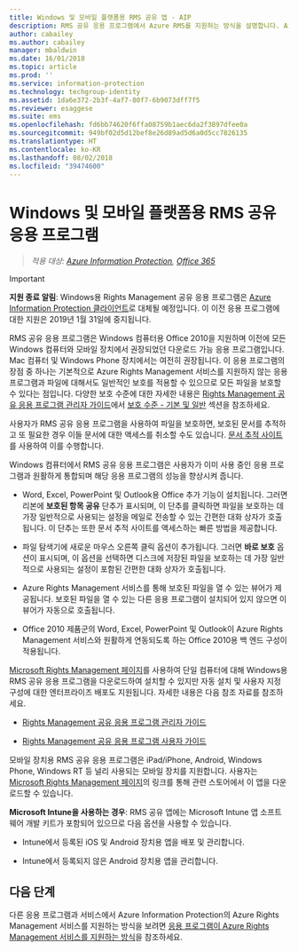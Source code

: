 ```yaml
---
title: Windows 및 모바일 플랫폼용 RMS 공유 앱 - AIP
description: RMS 공유 응용 프로그램에서 Azure RMS를 지원하는 방식을 설명합니다. Azure RMS는 Office 2010을 지원하기 위해 필요하며 Windows 컴퓨터, Mac 컴퓨터 및 모바일 장치에서도 사용할 수 있는 무료 다운로드 가능 응용 프로그램입니다.
author: cabailey
ms.author: cabailey
manager: mbaldwin
ms.date: 16/01/2018
ms.topic: article
ms.prod: ''
ms.service: information-protection
ms.technology: techgroup-identity
ms.assetid: 1da6e372-2b3f-4af7-80f7-6b9073dff7f5
ms.reviewer: esaggese
ms.suite: ems
ms.openlocfilehash: fd6bb74620f6ffa08759b1aec6da2f3897dfee0a
ms.sourcegitcommit: 949bf02d5d12bef8e26d89ad5d6a0d5cc7826135
ms.translationtype: HT
ms.contentlocale: ko-KR
ms.lasthandoff: 08/02/2018
ms.locfileid: "39474600"
---
```

# <a name="rms-sharing-application-for-windows-and-mobile-platforms"></a>Windows 및 모바일 플랫폼용 RMS 공유 응용 프로그램

>*적용 대상: [Azure Information Protection](https://azure.microsoft.com/pricing/details/information-protection), [Office 365](http://download.microsoft.com/download/E/C/F/ECF42E71-4EC0-48FF-AA00-577AC14D5B5C/Azure_Information_Protection_licensing_datasheet_EN-US.pdf)*

> [!IMPORTANT]
> **지원 종료 알림**: Windows용 Rights Management 공유 응용 프로그램은 [Azure Information Protection 클라이언트](./rms-client/aip-client.md)로 대체될 예정입니다. 이 이전 응용 프로그램에 대한 지원은 2019년 1월 31일에 중지됩니다. 
 
RMS 공유 응용 프로그램은 Windows 컴퓨터용 Office 2010을 지원하며 이전에 모든 Windows 컴퓨터와 모바일 장치에서 권장되었던 다운로드 가능 응용 프로그램입니다. Mac 컴퓨터 및 Windows Phone 장치에서는 여전히 권장됩니다. 이 응용 프로그램의 장점 중 하나는 기본적으로 Azure Rights Management 서비스를 지원하지 않는 응용 프로그램과 파일에 대해서도 일반적인 보호를 적용할 수 있으므로 모든 파일을 보호할 수 있다는 점입니다. 다양한 보호 수준에 대한 자세한 내용은 [Rights Management 공유 응용 프로그램 관리자 가이드](./rms-client/sharing-app-admin-guide.md)에서 [보호 수준 - 기본 및 일반](./rms-client/sharing-app-admin-guide-technical.md#levels-of-protection--native-and-generic) 섹션을 참조하세요.

사용자가 RMS 공유 응용 프로그램을 사용하여 파일을 보호하면, 보호된 문서를 추적하고 또 필요한 경우 이들 문서에 대한 액세스를 취소할 수도 있습니다. [문서 추적 사이트](http://go.microsoft.com/fwlink/?LinkId=529562)를 사용하여 이를 수행합니다.

Windows 컴퓨터에서 RMS 공유 응용 프로그램은 사용자가 이미 사용 중인 응용 프로그램과 원활하게 통합되며 해당 응용 프로그램의 성능을 향상시켜 줍니다.

-   Word, Excel, PowerPoint 및 Outlook용 Office 추가 기능이 설치됩니다. 그러면 리본에 **보호된 항목 공유** 단추가 표시되며, 이 단추를 클릭하면 파일을 보호하는 데 가장 일반적으로 사용되는 설정을 메일로 전송할 수 있는 간편한 대화 상자가 호출됩니다. 이 단추는 또한 문서 추적 사이트를 액세스하는 빠른 방법을 제공합니다.

-   파일 탐색기에 새로운 마우스 오른쪽 클릭 옵션이 추가됩니다. 그러면 **바로 보호** 옵션이 표시되며, 이 옵션을 선택하면 디스크에 저장된 파일을 보호하는 데 가장 일반적으로 사용되는 설정이 포함된 간편한 대화 상자가 호출됩니다.

-   Azure Rights Management 서비스를 통해 보호된 파일을 열 수 있는 뷰어가 제공됩니다. 보호된 파일을 열 수 있는 다른 응용 프로그램이 설치되어 있지 않으면 이 뷰어가 자동으로 호출됩니다.

-   Office 2010 제품군의 Word, Excel, PowerPoint 및 Outlook이 Azure Rights Management 서비스와 원활하게 연동되도록 하는 Office 2010용 백 엔드 구성이 적용됩니다.

[Microsoft Rights Management 페이지](http://go.microsoft.com/fwlink/?LinkId=303970)를 사용하여 단일 컴퓨터에 대해 Windows용 RMS 공유 응용 프로그램을 다운로드하여 설치할 수 있지만 자동 설치 및 사용자 지정 구성에 대한 엔터프라이즈 배포도 지원됩니다. 자세한 내용은 다음 참조 자료를 참조하세요.

-   [Rights Management 공유 응용 프로그램 관리자 가이드](./rms-client/sharing-app-admin-guide.md)

-   [Rights Management 공유 응용 프로그램 사용자 가이드](./rms-client/sharing-app-user-guide.md)

모바일 장치용 RMS 공유 응용 프로그램은 iPad/iPhone, Android, Windows Phone, Windows RT 등 널리 사용되는 모바일 장치를 지원합니다. 사용자는 [Microsoft Rights Management 페이지](http://go.microsoft.com/fwlink/?LinkId=303970)의 링크를 통해 관련 스토어에서 이 앱을 다운로드할 수 있습니다.

**Microsoft Intune을 사용하는 경우**: RMS 공유 앱에는 Microsoft Intune 앱 소프트웨어 개발 키트가 포함되어 있으므로 다음 옵션을 사용할 수 있습니다.

-   Intune에서 등록된 iOS 및 Android 장치용 앱을 배포 및 관리합니다.

-   Intune에서 등록되지 않은 Android 장치용 앱을 관리합니다.


## <a name="next-steps"></a>다음 단계
다른 응용 프로그램과 서비스에서 Azure Information Protection의 Azure Rights Management 서비스를 지원하는 방식을 보려면 [응용 프로그램이 Azure Rights Management 서비스를 지원하는 방식](applications-support.md)을 참조하세요.

